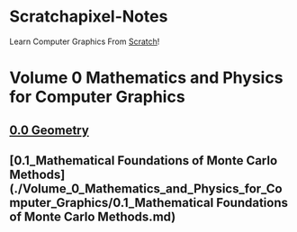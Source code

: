 # Scratchapixel-Notes

Learn Computer Graphics From [Scratch](http://www.scratchapixel.com/)!

# Volume 0 Mathematics and Physics for Computer Graphics

## [0.0 Geometry](./Volume_0_Mathematics_and_Physics_for_Computer_Graphics/0.0_Geometry.md)


## [0.1_Mathematical Foundations of Monte Carlo Methods](./Volume_0_Mathematics_and_Physics_for_Computer_Graphics/0.1_Mathematical Foundations of Monte Carlo Methods.md)
